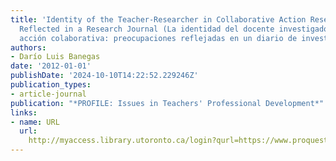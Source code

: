 ```yaml
---
title: 'Identity of the Teacher-Researcher in Collaborative Action Research: Concerns
  Reflected in a Research Journal (La identidad del docente investigador en la investigación
  acción colaborativa: preocupaciones reflejadas en un diario de investigación)'
authors:
- Darío Luis Banegas
date: '2012-01-01'
publishDate: '2024-10-10T14:22:52.229246Z'
publication_types:
- article-journal
publication: "*PROFILE: Issues in Teachers' Professional Development*"
links:
- name: URL
  url: 
    http://myaccess.library.utoronto.ca/login?qurl=https://www.proquest.com/docview/1697497913?accountid=14771&bdid=38382&_bd=xdBTtNnQ%2BKTyyQffMlT1Gk4Aq%2FQ%3D
---
```

